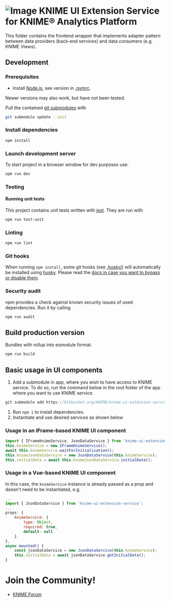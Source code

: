 # ![Image](https://www.knime.com/files/knime_logo_github_40x40_4layers.png) KNIME UI Extension Service for KNIME® Analytics Platform

This folder contains the frontend wrapper that implements adapter pattern between data providers (back-end services) and
data consumers (e.g. KNIME Views).

## Development

### Prerequisites

* Install [Node.js][node], see version in [.nvmrc](.nvmrc).

Newer versions may also work, but have not been tested.

Pull the contained [git submodules](https://stackoverflow.com/a/4438292/5134084) with
```sh
git submodule update --init
```

### Install dependencies

```sh
npm install
```

### Launch development server
To start project in a browser window for dev purposes use:
```sh
npm run dev
```

### Testing

#### Running unit tests
This project contains unit tests written with [jest]. They are run with

```sh
npm run test:unit
```

### Linting

```sh
npm run lint
```

### Git hooks

When running `npm install`, some git hooks (see [.husky/](.husky/)) will automatically be installed using [husky].
Please read the [docs in case you want to bypass or disable them](https://typicode.github.io/husky/#/?id=bypass-hooks).


### Security audit

npm provides a check against known security issues of used dependencies. Run it by calling
```sh
npm run audit
```

## Build production version
Bundles with rollup into esmodule format.
```sh
npm run build
```

## Basic usage in UI components
1. Add a submodule in app, where you wish to have access to KNIME service. To do so, run the command below in the root folder of the app where you want to use KNIME service.
```javascript
git submodule add https://bitbucket.org/KNIME/knime-ui-extension-service knime-ui-extension-service
```
1. Run `npm i` to install dependencies.
2. Instantiate and use desired services as shown below

### Usage in an IFrame-based KNIME UI component
```javascript
import { IFrameKnimeService, JsonDataService } from 'knime-ui-extension-service';
this.knimeService = new IFrameKnimeService();
await this.knimeService.waitForInitialization();
this.knimeJsonDataService = new JsonDataService(this.knimeService);
this.initialData = await this.knimeJsonDataService.initialData();
```

### Usage in a Vue-based KNIME UI component
In this case, the `knimeService` instance is already passed as a prop and doesn't need to be instantiated, e.g.
```javascript
...
import { JsonDataService } from 'knime-ui-extension-service';
...
props: {
    knimeService: {
        type: Object,
        required: true,
        default: null
    }
},
async mounted() {
    const jsonDataService = new JsonDataService(this.knimeService);
    this.initialData = await jsonDataService.getInitialData();
}
```


# Join the Community!
* [KNIME Forum](https://forum.knime.com/)


[node]: https://nodejs.org/
[Vue]: https://vuejs.org/
[Java]: https://www.oracle.com/technetwork/java/javase/downloads/index.html
[jest]: https://jestjs.io/en
[husky]: https://typicode.github.io/husky/
